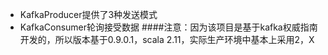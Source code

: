 - KafkaProducer提供了3种发送模式
- KafkaConsumer轮询接受数据
####注意：因为该项目是基于kafka权威指南开发的，所以版本基于0.9.0.1，scala 2.11，实际生产环境中基本上采用2，X